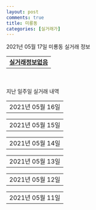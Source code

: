 ```yaml
---
layout: post
comments: true
title: 미룡동
categories: [실거래가]
---
```


2021년 05월 17일 미룡동 실거래 정보

<table>
  <tr>
    <td colspan="4" style="font-weight: bold;"><a href="https://search.naver.com/search.naver?query=실거래정보없음">실거래정보없음</a></td>
  </tr>
    
</table>
    
<div style="margin-top: 50px; margin-bottom: 13px">지난 일주일 실거래 내역</div>

  <table style="width: 100%; margin-bottom: 1px">
      <tr class="header">
        <td>2021년 05월 16일</td>
      </tr>
      <tr class="child" style="display: none">
        <td>
            
        <table>
          <tr>
            <td colspan="4" style="font-weight: bold;"><a href="https://search.naver.com/search.naver?query=실거래정보없음">실거래정보없음</a></td>
          </tr>

        </table>
    
        </td>
      </tr>
  </table>
    
  <table style="width: 100%; margin-bottom: 1px">
      <tr class="header">
        <td>2021년 05월 15일</td>
      </tr>
      <tr class="child" style="display: none">
        <td>
            
        <table>
          <tr>
            <td colspan="4" style="font-weight: bold;"><a href="https://search.naver.com/search.naver?query=대명2차(202동)">대명2차(202동)</a></td>
          </tr>

          <tr>
            <td>매매</td>
            <td>9층</td>
            <td>49.14㎡</td>
            <td>계약일 2021-05-14</td>
          </tr>
          <tr>
            <td colspan="4">4,000<br>기존최고가 4,000</td>
          </tr>
    
        </table>
        <table style="margin-top: 5px">
          <tr>
            <td colspan="4" style="font-weight: bold;"><a href="https://search.naver.com/search.naver?query=대명1차(201동)">대명1차(201동)</a></td>
          </tr>
    
          <tr>
            <td>전세</td>
            <td>9층</td>
            <td>39.96㎡</td>
            <td>계약일 2021-05-08</td>
          </tr>
          <tr>
            <td colspan="4">3,000</td>
          </tr>
    
        </table>
        <table style="margin-top: 5px">
          <tr>
            <td colspan="4" style="font-weight: bold;"><a href="https://search.naver.com/search.naver?query=대명2차(202동)">대명2차(202동)</a></td>
          </tr>
    
          <tr>
            <td>월세</td>
            <td>11층</td>
            <td>49.14㎡</td>
            <td>계약일 2021-04-19</td>
          </tr>
          <tr>
            <td colspan="4">35 (1,000)</td>
          </tr>
    
        </table>
    
        </td>
      </tr>
  </table>
    
  <table style="width: 100%; margin-bottom: 1px">
      <tr class="header">
        <td>2021년 05월 14일</td>
      </tr>
      <tr class="child" style="display: none">
        <td>
            
        <table>
          <tr>
            <td colspan="4" style="font-weight: bold;"><a href="https://search.naver.com/search.naver?query=금광베네스타">금광베네스타</a></td>
          </tr>

          <tr>
            <td>매매</td>
            <td>20층</td>
            <td>84.67㎡</td>
            <td>계약일 2021-05-04</td>
          </tr>
          <tr>
            <td colspan="4">19,600<br>기존최고가 19,600</td>
          </tr>
    
        </table>
        <table style="margin-top: 5px">
          <tr>
            <td colspan="4" style="font-weight: bold;"><a href="https://search.naver.com/search.naver?query=주공3차">주공3차</a></td>
          </tr>
    
          <tr>
            <td>월세</td>
            <td>14층</td>
            <td>59.42㎡</td>
            <td>계약일 2021-03-25</td>
          </tr>
          <tr>
            <td colspan="4">40 (1,000)<br>기존최고가 10,600 (1,000)</td>
          </tr>
    
        </table>
    
        </td>
      </tr>
  </table>
    
  <table style="width: 100%; margin-bottom: 1px">
      <tr class="header">
        <td>2021년 05월 13일</td>
      </tr>
      <tr class="child" style="display: none">
        <td>
            
        <table>
          <tr>
            <td colspan="4" style="font-weight: bold;"><a href="https://search.naver.com/search.naver?query=주공3차">주공3차</a></td>
          </tr>

          <tr>
            <td>매매</td>
            <td>15층</td>
            <td>49.86㎡</td>
            <td>계약일 2021-04-28</td>
          </tr>
          <tr>
            <td colspan="4">6,700<br>기존최고가 6,700</td>
          </tr>
    
          <tr>
            <td>전세</td>
            <td>8층</td>
            <td>49.86㎡</td>
            <td>계약일 2021-05-09</td>
          </tr>
          <tr>
            <td colspan="4">7,000<br>기존최고가 None</td>
          </tr>
    
        </table>
    
        </td>
      </tr>
  </table>
    
  <table style="width: 100%; margin-bottom: 1px">
      <tr class="header">
        <td>2021년 05월 12일</td>
      </tr>
      <tr class="child" style="display: none">
        <td>
            
        <table>
          <tr>
            <td colspan="4" style="font-weight: bold;"><a href="https://search.naver.com/search.naver?query=금광베네스타">금광베네스타</a></td>
          </tr>

          <tr>
            <td>매매</td>
            <td>8층</td>
            <td>130.82㎡</td>
            <td>계약일 2021-05-08</td>
          </tr>
          <tr>
            <td colspan="4">27,400<br>기존최고가 27,400</td>
          </tr>
    
        </table>
        <table style="margin-top: 5px">
          <tr>
            <td colspan="4" style="font-weight: bold;"><a href="https://search.naver.com/search.naver?query=주공2차">주공2차</a></td>
          </tr>
    
          <tr>
            <td>월세</td>
            <td>12층</td>
            <td>50.28㎡</td>
            <td>계약일 2021-04-10</td>
          </tr>
          <tr>
            <td colspan="4">30 (500)<br>기존최고가 7,500 (500)</td>
          </tr>
    
        </table>
    
        </td>
      </tr>
  </table>
    
  <table style="width: 100%; margin-bottom: 1px">
      <tr class="header">
        <td>2021년 05월 11일</td>
      </tr>
      <tr class="child" style="display: none">
        <td>
            
        <table>
          <tr>
            <td colspan="4" style="font-weight: bold;"><a href="https://search.naver.com/search.naver?query=금광베네스타">금광베네스타</a></td>
          </tr>

          <tr>
            <td>매매</td>
            <td>3층</td>
            <td>130.82㎡</td>
            <td>계약일 2021-04-23</td>
          </tr>
          <tr>
            <td colspan="4">27,700<br>기존최고가 27,700</td>
          </tr>
    
        </table>
        <table style="margin-top: 5px">
          <tr>
            <td colspan="4" style="font-weight: bold;"><a href="https://search.naver.com/search.naver?query=대명1차(201동)">대명1차(201동)</a></td>
          </tr>
    
          <tr>
            <td>월세</td>
            <td>18층</td>
            <td>39.96㎡</td>
            <td>계약일 2021-04-18</td>
          </tr>
          <tr>
            <td colspan="4">20 (300)</td>
          </tr>
    
        </table>
        <table style="margin-top: 5px">
          <tr>
            <td colspan="4" style="font-weight: bold;"><a href="https://search.naver.com/search.naver?query=주공2차">주공2차</a></td>
          </tr>
    
          <tr>
            <td>전세</td>
            <td>6층</td>
            <td>50.28㎡</td>
            <td>계약일 2021-05-07</td>
          </tr>
          <tr>
            <td colspan="4">7,000</td>
          </tr>
    
        </table>
        <table style="margin-top: 5px">
          <tr>
            <td colspan="4" style="font-weight: bold;"><a href="https://search.naver.com/search.naver?query=주공3차">주공3차</a></td>
          </tr>
    
          <tr>
            <td>월세</td>
            <td>9층</td>
            <td>49.86㎡</td>
            <td>계약일 2021-04-23</td>
          </tr>
          <tr>
            <td colspan="4">30 (1,000)</td>
          </tr>
    
          <tr>
            <td>전세</td>
            <td>15층</td>
            <td>49.86㎡</td>
            <td>계약일 2021-05-10</td>
          </tr>
          <tr>
            <td colspan="4">6,500<br>기존최고가 None</td>
          </tr>
    
        </table>
    
        </td>
      </tr>
  </table>
    

